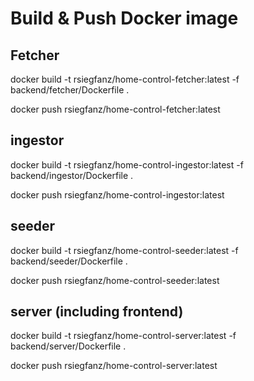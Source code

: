 # Build & Push Docker image

## Fetcher
docker build -t rsiegfanz/home-control-fetcher:latest -f backend/fetcher/Dockerfile .

docker push rsiegfanz/home-control-fetcher:latest

## ingestor
docker build -t rsiegfanz/home-control-ingestor:latest -f backend/ingestor/Dockerfile .

docker push rsiegfanz/home-control-ingestor:latest

## seeder
docker build -t rsiegfanz/home-control-seeder:latest -f backend/seeder/Dockerfile .

docker push rsiegfanz/home-control-seeder:latest

## server (including frontend)
docker build -t rsiegfanz/home-control-server:latest -f backend/server/Dockerfile .

docker push rsiegfanz/home-control-server:latest
